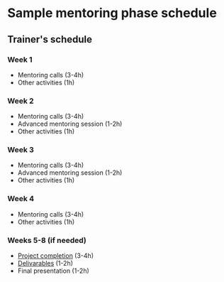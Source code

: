 # Sample mentoring phase schedule

## Trainer's schedule
### Week 1
- Mentoring calls (3-4h)
- Other activities (1h)

### Week 2
- Mentoring calls (3-4h)
- Advanced mentoring session (1-2h)
- Other activities (1h)

### Week 3
- Mentoring calls (3-4h)
- Advanced mentoring session (1-2h)
- Other activities (1h)

### Week 4
- Mentoring calls (3-4h)
- Other activities (1h)

### Weeks 5-8 (if needed)
- [Project completion](/pages/mentoring-project/completion.html) (3-4h)
- [Delivarables](/pages/training-deliverables/deliverables-checklist.html) (1-2h)
- Final presentation (1-2h)